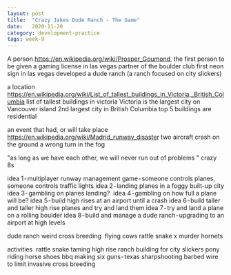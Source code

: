 ```yaml
---
layout: post
title:  "Crazy Jakes Dude Ranch - The Game"
date:   2020-11-20
category: development-practice
tags: week-9 
---
```


A person
https://en.wikipedia.org/wiki/Prosper_Goumond 
the first person to be given a gaming license in las vegas
partner of the boulder club
first neon sign in las vegas
developed a dude ranch (a ranch focused on city slickers)

a location
https://en.wikipedia.org/wiki/List_of_tallest_buildings_in_Victoria,_British_Columbia
list of tallest buildings in victoria
Victoria is the largest city on Vancouver island
2nd largest city in British Columbia
top 5 buildings are residential

an event that had, or will take place
https://en.wikipedia.org/wiki/Madrid_runway_disaster
two aircraft crash on the ground
a wrong turn in the fog

"as long as we have each other, we will never run out of problems "
crazy 8s

idea 1 - multiplayer runway management game - someone controls planes, someone controls traffic lights
idea 2 - landing planes in a foggy built-up city
idea 3 - gambling on planes landing? 
idea 4 - gambling on how full a plane will be?
idea 5 - build high rises at an airport until a crash
idea 6 - build taller and taller high rise planes and try and land them
idea 7 - try and land a plane on a rolling boulder
idea 8 - build and manage a dude ranch - upgrading to an airport at high levels


dude ranch
weird cross breeding 
flying cows
rattle snake x murder hornets

activities 
rattle snake taming
high rise ranch building for city slickers
pony riding
horse shoes
bbq making
six guns - texas sharpshooting
barbed wire to limit invasive cross breeding